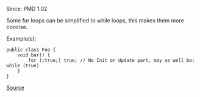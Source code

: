 Since: PMD 1.02

Some for loops can be simplified to while loops, this makes them more concise.

Example(s):
```
public class Foo {
	void bar() {
		for (;true;) true; // No Init or Update part, may as well be: while (true)
	}
}
```

[Source](https://pmd.github.io/pmd-5.5.4/pmd-java/rules/java/basic.html#ForLoopShouldBeWhileLoop)
